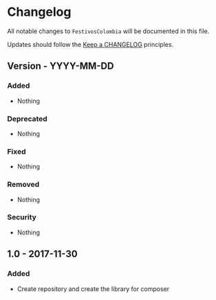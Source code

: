 # Changelog

All notable changes to `FestivosColombia` will be documented in this file.

Updates should follow the [Keep a CHANGELOG](http://keepachangelog.com/) principles.

## Version - YYYY-MM-DD

### Added
- Nothing

### Deprecated
- Nothing

### Fixed
- Nothing

### Removed
- Nothing

### Security
- Nothing

## 1.0 - 2017-11-30

### Added
- Create repository and create the library for composer
